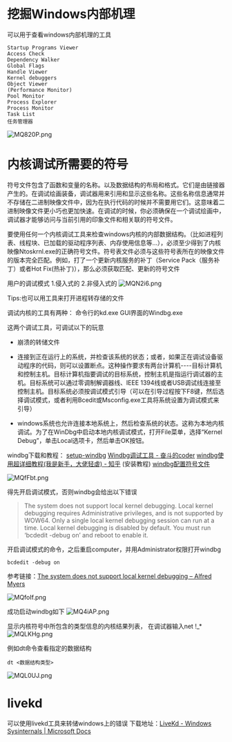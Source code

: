 # 挖掘Windows内部机理

可以用于查看windows内部机理的工具
```
Startup Programs Viewer
Access Check
Dependency Walker
Global Flags
Handle Viewer
Kernel debuggers
Object Viewer
(Performance Monitor)
Pool Monitor
Process Explorer
Process Monitor
Task List
任务管理器
```

![MQ820P.png](https://s2.ax1x.com/2019/11/11/MQ820P.png)


# 内核调试所需要的符号
符号文件包含了函数和变量的名称。以及数据结构的布局和格式。它们是由链接器产生的。在调试绘画装备，调试器用来引用和显示这些名称。这些名称信息通常并不存储在二进制映像文件中，因为在执行代码的时候并不需要用它们。这意味着二进制映像文件更小巧也更加快速。在调试的时候，你必须确保在一个调试绘画中，调试器才能够访问与当前引用的印象文件和相关联的符号文件。

要使用任何一个内核调试工具来检查windows内核的内部数据结构。（比如进程列表、线程块、已加载的驱动程序列表、内存使用信息等...），必须至少得到了内核映像Ntoskrnl.exe的正确符号文件。符号表文件必须与这些符号表所在的映像文件的版本完全匹配。例如，打了一个更新内核服务的补丁（Service Pack（服务补丁）或者Hot Fix(热补丁)），那么必须获取匹配、更新的符号文件

用户的调试模式
1.侵入式的
2.非侵入式的 
![MQN2i6.png](https://s2.ax1x.com/2019/11/11/MQN2i6.png)

Tips:也可以用工具来打开进程转存储的文件

调试内核的工具有两种：
命令行的kd.exe
GUI界面的Windbg.exe

这两个调试工具，可调试以下的玩意
* 崩溃的转储文件
* 连接到正在运行上的系统，并检查该系统的状态；或者，如果正在调试设备驱动程序的代码，则可以设置断点。这种操作要求有两台计算机----目标计算机和控制主机。目标计算机指要调试的目标系统，控制主机是指运行调试器的主机。目标系统可以通过零调制解调器线、IEEE 1394线或者USB调试线连接至控制主机。目标系统必须按调试模式引导（可以在引导过程按下F8键，然后选择调试模式，或者利用Bcedit或Msconfig.exe工具将系统设置为调试模式来引导）

* windows系统也允许连接本地系统上，然后检查系统的状态。这称为本地内核调试。为了在WinDbg中启动本地内核调试模式，打开File菜单，选择“Kernel Debug”，单击Local选项卡，然后单击OK按钮。

windbg下载和教程：
[setup-windbg](https://download.microsoft.com/download/E/1/B/E1B0E6C0-2FA2-4A1B-B322-714A5586BE63/windowssdk/winsdksetup.exe)
[Windbg调试工具 - 奋斗的coder](http://my.2bgg.com/article-detials/409)
[windbg使用超详细教程(我是新手，大佬轻虐) - 知乎](https://zhuanlan.zhihu.com/p/43972006) (安装教程)
[windbg配置符号文件](https://blog.csdn.net/chaootis1/article/details/79834117)

![MQfFbt.png](https://s2.ax1x.com/2019/11/11/MQfFbt.png)

得先开启调试模式，否则windbg会给出以下错误
>The system does not support local kernel debugging.
Local kernel debugging requires Administrative
privileges, and is not supported by WOW64.
Only a single local kernel debugging session can run at a time.
Local kernel debugging is disabled by default. You must run ‘bcdedit -debug on’ and reboot to enable it.

开启调试模式的命令，之后重启computer，并用Administrator权限打开windbg
```
bcdedit -debug on
```
参考链接：[The system does not support local kernel debugging – Alfred Myers](https://alfredmyers.com/2017/11/26/the-system-does-not-support-local-kernel-debugging/)

![MQfoIf.png](https://s2.ax1x.com/2019/11/11/MQfoIf.png)

成功启动windbg如下
![MQ4iAP.png](https://s2.ax1x.com/2019/11/11/MQ4iAP.png)

显示内核符号中所包含的类型信息的内核结果列表， 在调试器输入net !_*
![MQLKHg.png](https://s2.ax1x.com/2019/11/11/MQLKHg.png)

例如dt命令查看指定的数据结构
```
dt <数据结构类型>
```
![MQL0UJ.png](https://s2.ax1x.com/2019/11/11/MQL0UJ.png)

# livekd
可以使用livekd工具来转储windows上的错误
下载地址：[LiveKd - Windows Sysinternals \| Microsoft Docs](https://docs.microsoft.com/zh-cn/sysinternals/downloads/livekd)

